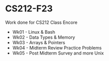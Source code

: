 # CS212-F23
Work done for CS212 Class Encore

  - Wk01 - Linux & Bash
  - Wk02 - Data Types & Memory
  - Wk03 - Arrays & Pointers
  - Wk04 - Midterm Review Practice Problems
  - Wk05 - Post Midterm Survey and more Unix
